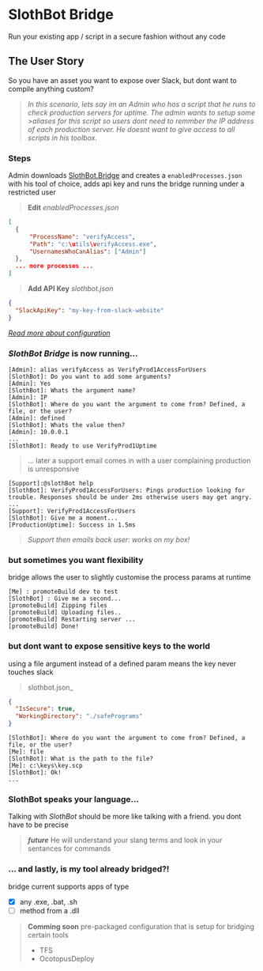 ﻿# SlothBot Bridge
Run your existing app / script in a secure fashion without any code

## The User Story
So you have an asset you want to expose over Slack, but dont want to compile anything custom?

>_In this scenario, lets say im an Admin who has a script that he runs to check production servers for uptime. The admin wants to setup some >aliases for this script so users dont need to remmber
>the IP address of each production server. He doesnt want to give access to all scripts in his toolbox._

### Steps 
Admin downloads [SlothBot.Bridge](dist/SlothBot.Bridge-1.0.0.0beta.zip) and creates a ```enabledProcesses.json``` with his tool of choice, adds api key and runs the bridge running under a restricted user

> **Edit** _enabledProcesses.json_
```json
[
  {
      "ProcessName": "verifyAccess",
      "Path": "c:\utils\verifyAccess.exe",
      "UsernamesWhoCanAlias": ["Admin"]
  },
  ... more processes ...
]
```

> **Add API Key** _slothbot.json_
```json
{
  "SlackApiKey": "my-key-from-slack-website"
}
```
_[Read more about configuration](QUICKSTART.md)_

### _SlothBot Bridge_ is now running...
```chat
[Admin]: alias verifyAccess as VerifyProd1AccessForUsers
[SlothBot]: Do you want to add some arguments?
[Admin]: Yes
[SlothBot]: Whats the argument name?
[Admin]: IP
[SlothBot]: Where do you want the argument to come from? Defined, a file, or the user?
[Admin]: defined
[SlothBot]: Whats the value then?
[Admin]: 10.0.0.1
...
[SlothBot]: Ready to use VerifyProd1Uptime
```

> ... later a support email comes in with a user complaining production is unresponsive
```
[Support]:@slothBot help
[SlothBot]: VerifyProd1AccessForUsers: Pings production looking for trouble. Responses should be under 2ms otherwise users may get angry.
...
[Support]: VerifyProd1AccessForUsers
[SlothBot]: Give me a moment...
[ProductionUptime]: Success in 1.5ms
```
> _Support then emails back user: works on my box!_

### but sometimes you want flexibility
bridge allows the user to slightly customise the process params at runtime

```
[Me] : promoteBuild dev to test
[SlothBot] : Give me a second...
[promoteBuild] Zipping files
[promoteBuild] Uploading files..
[promoteBuild] Restarting server ...
[promoteBuild] Done!
```

### but dont want to expose sensitive keys to the world
using a file argument instead of a defined param means the key never touches slack

> slothbot.json_
```json
{
  "IsSecure": true,
  "WorkingDirectory": "./safePrograms"
}
```

```
[SlothBot]: Where do you want the argument to come from? Defined, a file, or the user?
[Me]: file
[SlothBot]: What is the path to the file?
[Me]: c:\keys\key.scp
[SlothBot]: Ok!
...
```

### SlothBot speaks your language...
Talking with _SlothBot_ should be more like talking with a friend. you dont have to be precise
> **_future_**  He will understand your slang terms and look in your sentances for commands 

### ... and lastly, is my tool already bridged?!
bridge current supports apps of type
- [x] any .exe, .bat, .sh
- [ ] method from a .dll

> **Comming soon** pre-packaged configuration that is setup for bridging certain tools 
> * TFS
> * OcotopusDeploy
